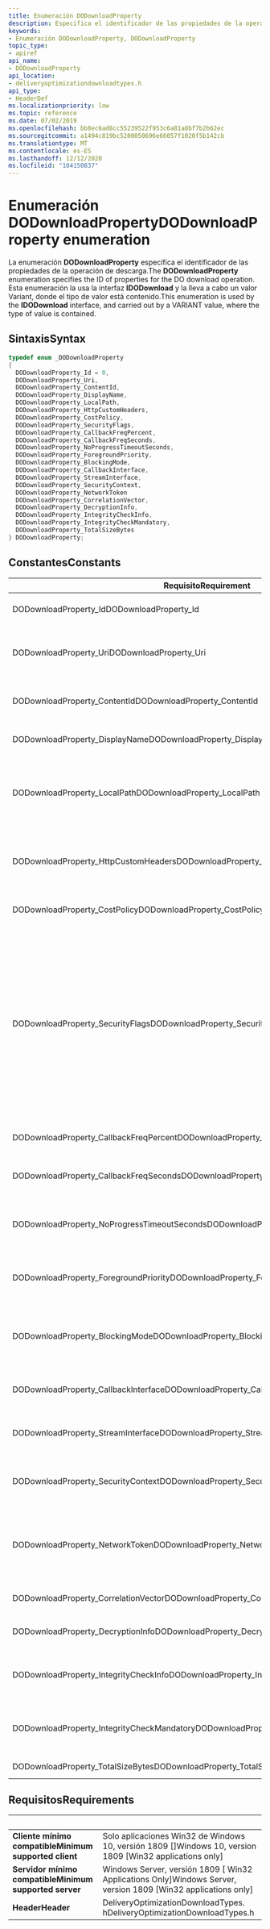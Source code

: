 ```yaml
---
title: Enumeración DODownloadProperty
description: Especifica el identificador de las propiedades de la operación de descarga.
keywords:
- Enumeración DODownloadProperty, DODownloadProperty
topic_type:
- apiref
api_name:
- DODownloadProperty
api_location:
- deliveryoptimizationdownloadtypes.h
api_type:
- HeaderDef
ms.localizationpriority: low
ms.topic: reference
ms.date: 07/02/2019
ms.openlocfilehash: bb8ec6ad8cc55239522f953c6a81a8bf7b2b62ec
ms.sourcegitcommit: a1494c819bc5200050696e66057f1020f5b142cb
ms.translationtype: MT
ms.contentlocale: es-ES
ms.lasthandoff: 12/12/2020
ms.locfileid: "104150837"
---
```

# <a name="dodownloadproperty-enumeration"></a><span data-ttu-id="86245-104">Enumeración DODownloadProperty</span><span class="sxs-lookup"><span data-stu-id="86245-104">DODownloadProperty enumeration</span></span>

<span data-ttu-id="86245-105">La enumeración **DODownloadProperty** especifica el identificador de las propiedades de la operación de descarga.</span><span class="sxs-lookup"><span data-stu-id="86245-105">The **DODownloadProperty** enumeration specifies the ID of properties for the DO download operation.</span></span> <span data-ttu-id="86245-106">Esta enumeración la usa la interfaz **IDODownload** y la lleva a cabo un valor Variant, donde el tipo de valor está contenido.</span><span class="sxs-lookup"><span data-stu-id="86245-106">This enumeration is used by the **IDODownload** interface, and carried out by a VARIANT value, where the type of value is contained.</span></span>

## <a name="syntax"></a><span data-ttu-id="86245-107">Sintaxis</span><span class="sxs-lookup"><span data-stu-id="86245-107">Syntax</span></span>

```cpp
typedef enum _DODownloadProperty
{
  DODownloadProperty_Id = 0,
  DODownloadProperty_Uri,
  DODownloadProperty_ContentId,
  DODownloadProperty_DisplayName,
  DODownloadProperty_LocalPath,
  DODownloadProperty_HttpCustomHeaders,
  DODownloadProperty_CostPolicy,
  DODownloadProperty_SecurityFlags,
  DODownloadProperty_CallbackFreqPercent,
  DODownloadProperty_CallbackFreqSeconds,
  DODownloadProperty_NoProgressTimeoutSeconds,
  DODownloadProperty_ForegroundPriority,
  DODownloadProperty_BlockingMode,
  DODownloadProperty_CallbackInterface,
  DODownloadProperty_StreamInterface,
  DODownloadProperty_SecurityContext,
  DODownloadProperty_NetworkToken
  DODownloadProperty_CorrelationVector,
  DODownloadProperty_DecryptionInfo,
  DODownloadProperty_IntegrityCheckInfo,
  DODownloadProperty_IntegrityCheckMandatory,
  DODownloadProperty_TotalSizeBytes
} DODownloadProperty;
```

## <a name="constants"></a><span data-ttu-id="86245-108">Constantes</span><span class="sxs-lookup"><span data-stu-id="86245-108">Constants</span></span>

| <span data-ttu-id="86245-109">Requisito</span><span class="sxs-lookup"><span data-stu-id="86245-109">Requirement</span></span> | <span data-ttu-id="86245-110">Value</span><span class="sxs-lookup"><span data-stu-id="86245-110">Value</span></span> |
|-|-|
| <span data-ttu-id="86245-111">DODownloadProperty_Id</span><span class="sxs-lookup"><span data-stu-id="86245-111">DODownloadProperty_Id</span></span> | <span data-ttu-id="86245-112">Solo lectura.</span><span class="sxs-lookup"><span data-stu-id="86245-112">Read-only.</span></span> <span data-ttu-id="86245-113">Utilice esta propiedad para obtener el identificador que identifica de forma única la descarga.</span><span class="sxs-lookup"><span data-stu-id="86245-113">Use this property to get the ID that uniquely identifies the download.</span></span> <span data-ttu-id="86245-114">El tipo de variante es VT_BSTR.</span><span class="sxs-lookup"><span data-stu-id="86245-114">VARIANT type is VT_BSTR.</span></span> |
| <span data-ttu-id="86245-115">DODownloadProperty_Uri</span><span class="sxs-lookup"><span data-stu-id="86245-115">DODownloadProperty_Uri</span></span> | <span data-ttu-id="86245-116">Use esta propiedad para establecer u obtener la ruta de acceso del URI remoto del recurso que se va a descargar.</span><span class="sxs-lookup"><span data-stu-id="86245-116">Use this property to set or get the remote URI path of the resource to download.</span></span> <span data-ttu-id="86245-117">Esta propiedad solo es necesaria si no se proporciona *DODownloadProperty_ContentId* .</span><span class="sxs-lookup"><span data-stu-id="86245-117">This property is required only if *DODownloadProperty_ContentId* isn't provided.</span></span> <span data-ttu-id="86245-118">El tipo de variante es VT_BSTR.</span><span class="sxs-lookup"><span data-stu-id="86245-118">VARIANT type is VT_BSTR.</span></span> |
| <span data-ttu-id="86245-119">DODownloadProperty_ContentId</span><span class="sxs-lookup"><span data-stu-id="86245-119">DODownloadProperty_ContentId</span></span> | <span data-ttu-id="86245-120">Use esta propiedad para establecer u obtener el ID. de contenido único de descarga.</span><span class="sxs-lookup"><span data-stu-id="86245-120">Use this property to set or get the download unique content ID.</span></span> <span data-ttu-id="86245-121">Esta propiedad solo es necesaria si no se proporciona *DODownloadProperty_Uri* .</span><span class="sxs-lookup"><span data-stu-id="86245-121">This property is required only if *DODownloadProperty_Uri* isn't provided.</span></span> <span data-ttu-id="86245-122">El tipo de variante es VT_BSTR.</span><span class="sxs-lookup"><span data-stu-id="86245-122">VARIANT type is VT_BSTR.</span></span> |
| <span data-ttu-id="86245-123">DODownloadProperty_DisplayName</span><span class="sxs-lookup"><span data-stu-id="86245-123">DODownloadProperty_DisplayName</span></span> | <span data-ttu-id="86245-124">Opcional.</span><span class="sxs-lookup"><span data-stu-id="86245-124">Optional.</span></span> <span data-ttu-id="86245-125">Utilice esta propiedad para establecer u obtener el nombre para mostrar de la descarga.</span><span class="sxs-lookup"><span data-stu-id="86245-125">Use this property to set or get the download display name.</span></span> <span data-ttu-id="86245-126">El tipo de variante es VT_BSTR.</span><span class="sxs-lookup"><span data-stu-id="86245-126">VARIANT type is VT_BSTR.</span></span> |
| <span data-ttu-id="86245-127">DODownloadProperty_LocalPath</span><span class="sxs-lookup"><span data-stu-id="86245-127">DODownloadProperty_LocalPath</span></span> | <span data-ttu-id="86245-128">Utilice esta propiedad para establecer u obtener el nombre de la ruta de acceso local para guardar el archivo de descarga.</span><span class="sxs-lookup"><span data-stu-id="86245-128">Use this property to set or get the local path name to save the download file.</span></span> <span data-ttu-id="86245-129">Si la ruta de acceso no existe, intentará crearla con los privilegios del llamador.</span><span class="sxs-lookup"><span data-stu-id="86245-129">If the path does not exist, DO will attempt to create it under the caller's privileges.</span></span> <span data-ttu-id="86245-130">Esta propiedad solo es necesaria si no se ha proporcionado *DODownloadProperty_StreamInterface* .</span><span class="sxs-lookup"><span data-stu-id="86245-130">This property is required only if *DODownloadProperty_StreamInterface* wasn’t provided.</span></span> <span data-ttu-id="86245-131">El tipo de variante es VT_BSTR.</span><span class="sxs-lookup"><span data-stu-id="86245-131">VARIANT type is VT_BSTR.</span></span> |
| <span data-ttu-id="86245-132">DODownloadProperty_HttpCustomHeaders</span><span class="sxs-lookup"><span data-stu-id="86245-132">DODownloadProperty_HttpCustomHeaders</span></span> | <span data-ttu-id="86245-133">Opcional.</span><span class="sxs-lookup"><span data-stu-id="86245-133">Optional.</span></span> <span data-ttu-id="86245-134">Utilice esta propiedad para establecer u obtener encabezados de solicitud HTTP personalizados.</span><span class="sxs-lookup"><span data-stu-id="86245-134">Use this property to set or get custom HTTP request headers.</span></span> <span data-ttu-id="86245-135">Incluirá estos encabezados durante las operaciones de solicitud de archivos HTTP.</span><span class="sxs-lookup"><span data-stu-id="86245-135">DO will include these headers during HTTP file request operations.</span></span> <span data-ttu-id="86245-136">Los encabezados ya deben tener el formato de encabezados HTTP estándar.</span><span class="sxs-lookup"><span data-stu-id="86245-136">The headers must already be formatted as standard HTTP headers.</span></span> <span data-ttu-id="86245-137">El tipo de variante es VT_BSTR.</span><span class="sxs-lookup"><span data-stu-id="86245-137">VARIANT type is VT_BSTR.</span></span> |
| <span data-ttu-id="86245-138">DODownloadProperty_CostPolicy</span><span class="sxs-lookup"><span data-stu-id="86245-138">DODownloadProperty_CostPolicy</span></span> | <span data-ttu-id="86245-139">Opcional.</span><span class="sxs-lookup"><span data-stu-id="86245-139">Optional.</span></span> <span data-ttu-id="86245-140">Utilice esta propiedad para establecer u obtener uno de los valores de enumeración **DODownloadCostPolicy** .</span><span class="sxs-lookup"><span data-stu-id="86245-140">Use this property to set or get one of the **DODownloadCostPolicy** enumeration values.</span></span> <span data-ttu-id="86245-141">El tipo de variante es VT_UI4.</span><span class="sxs-lookup"><span data-stu-id="86245-141">VARIANT type is VT_UI4.</span></span> |
| <span data-ttu-id="86245-142">DODownloadProperty_SecurityFlags</span><span class="sxs-lookup"><span data-stu-id="86245-142">DODownloadProperty_SecurityFlags</span></span> | <span data-ttu-id="86245-143">Opcional de solo escritura.</span><span class="sxs-lookup"><span data-stu-id="86245-143">Optional write-only.</span></span> <span data-ttu-id="86245-144">Utilice esta propiedad para establecer u obtener las marcas de seguridad estándar de WinHTTP (**WINHTTP_OPTION_SECURITY_FLAGS**).</span><span class="sxs-lookup"><span data-stu-id="86245-144">Use this property to set or get the standard WinHTTP security flags (**WINHTTP_OPTION_SECURITY_FLAGS**).</span></span> <span data-ttu-id="86245-145">El tipo de variante es VT_UI4.</span><span class="sxs-lookup"><span data-stu-id="86245-145">VARIANT type is VT_UI4.</span></span></br></br><span data-ttu-id="86245-146">Se admiten las marcas siguientes:</span><span class="sxs-lookup"><span data-stu-id="86245-146">The following flags are supported:</span></span></br><span data-ttu-id="86245-147">SECURITY_FLAG_IGNORE_CERT_CN_INVALID.</span><span class="sxs-lookup"><span data-stu-id="86245-147">SECURITY_FLAG_IGNORE_CERT_CN_INVALID.</span></span> <span data-ttu-id="86245-148">Permite un nombre común no válido en un certificado.</span><span class="sxs-lookup"><span data-stu-id="86245-148">Allows an invalid common name in a certificate.</span></span></br><span data-ttu-id="86245-149">SECURITY_FLAG_IGNORE_CERT_DATE_INVALID.</span><span class="sxs-lookup"><span data-stu-id="86245-149">SECURITY_FLAG_IGNORE_CERT_DATE_INVALID.</span></span> <span data-ttu-id="86245-150">Permite una fecha de certificado no válida.</span><span class="sxs-lookup"><span data-stu-id="86245-150">Allows an invalid certificate date.</span></span></br><span data-ttu-id="86245-151">SECURITY_FLAG_IGNORE_UNKNOWN_CA.</span><span class="sxs-lookup"><span data-stu-id="86245-151">SECURITY_FLAG_IGNORE_UNKNOWN_CA.</span></span> <span data-ttu-id="86245-152">Permite una entidad de certificación no válida.</span><span class="sxs-lookup"><span data-stu-id="86245-152">Allows an invalid certificate authority.</span></span></br><span data-ttu-id="86245-153">SECURITY_FLAG_IGNORE_CERT_WRONG_USAGE.</span><span class="sxs-lookup"><span data-stu-id="86245-153">SECURITY_FLAG_IGNORE_CERT_WRONG_USAGE.</span></span> <span data-ttu-id="86245-154">Permite establecer la identidad de un servidor con un certificado que no sea de servidor.</span><span class="sxs-lookup"><span data-stu-id="86245-154">Allows the identity of a server to be established with a non-server certificate.</span></span></br><span data-ttu-id="86245-155">WINHTTP_ENABLE_SSL_REVOCATION.</span><span class="sxs-lookup"><span data-stu-id="86245-155">WINHTTP_ENABLE_SSL_REVOCATION.</span></span> <span data-ttu-id="86245-156">Permite la revocación de SSL.</span><span class="sxs-lookup"><span data-stu-id="86245-156">Allows SSL revocation.</span></span> <span data-ttu-id="86245-157">Si se establece esta marca, se omitirán las marcas anteriores.</span><span class="sxs-lookup"><span data-stu-id="86245-157">If this flag is set, the above flags will be ignored.</span></span> |
| <span data-ttu-id="86245-158">DODownloadProperty_CallbackFreqPercent</span><span class="sxs-lookup"><span data-stu-id="86245-158">DODownloadProperty_CallbackFreqPercent</span></span> | <span data-ttu-id="86245-159">Opcional.</span><span class="sxs-lookup"><span data-stu-id="86245-159">Optional.</span></span> <span data-ttu-id="86245-160">Utilice esta propiedad para establecer u obtener la frecuencia de devolución de llamada basada en el porcentaje de descarga.</span><span class="sxs-lookup"><span data-stu-id="86245-160">Use this property to set or get callback frequency based on download percentage.</span></span> <span data-ttu-id="86245-161">El tipo de variante es VT_UI4.</span><span class="sxs-lookup"><span data-stu-id="86245-161">VARIANT type is VT_UI4.</span></span> |
| <span data-ttu-id="86245-162">DODownloadProperty_CallbackFreqSeconds</span><span class="sxs-lookup"><span data-stu-id="86245-162">DODownloadProperty_CallbackFreqSeconds</span></span> | <span data-ttu-id="86245-163">Opcional.</span><span class="sxs-lookup"><span data-stu-id="86245-163">Optional.</span></span> <span data-ttu-id="86245-164">Utilice esta propiedad para establecer u obtener la frecuencia de devolución de llamada basada en el tiempo de descarga.</span><span class="sxs-lookup"><span data-stu-id="86245-164">Use this property to set or get callback frequency based on download time.</span></span> <span data-ttu-id="86245-165">El valor predeterminado es cada segundo.</span><span class="sxs-lookup"><span data-stu-id="86245-165">The default is every one second.</span></span> <span data-ttu-id="86245-166">El tipo de variante es VT_UI4.</span><span class="sxs-lookup"><span data-stu-id="86245-166">VARIANT type is VT_UI4.</span></span> |
| <span data-ttu-id="86245-167">DODownloadProperty_NoProgressTimeoutSeconds</span><span class="sxs-lookup"><span data-stu-id="86245-167">DODownloadProperty_NoProgressTimeoutSeconds</span></span> | <span data-ttu-id="86245-168">Opcional.</span><span class="sxs-lookup"><span data-stu-id="86245-168">Optional.</span></span> <span data-ttu-id="86245-169">Use esta propiedad para establecer u obtener la duración del tiempo de espera de la descarga sin progreso.</span><span class="sxs-lookup"><span data-stu-id="86245-169">Use this property to set or get the download timeout length for no progress.</span></span> <span data-ttu-id="86245-170">El valor mínimo aceptado es de 60 segundos sin actividad de descarga.</span><span class="sxs-lookup"><span data-stu-id="86245-170">The minimum accepted value is 60 seconds of no download activity.</span></span> <span data-ttu-id="86245-171">El tipo de variante es VT_UI4.</span><span class="sxs-lookup"><span data-stu-id="86245-171">VARIANT type is VT_UI4.</span></span> |
| <span data-ttu-id="86245-172">DODownloadProperty_ForegroundPriority</span><span class="sxs-lookup"><span data-stu-id="86245-172">DODownloadProperty_ForegroundPriority</span></span> | <span data-ttu-id="86245-173">Opcional.</span><span class="sxs-lookup"><span data-stu-id="86245-173">Optional.</span></span> <span data-ttu-id="86245-174">Utilice esta propiedad para establecer u obtener la prioridad de descarga actual.</span><span class="sxs-lookup"><span data-stu-id="86245-174">Use this property to set or get the current download priority.</span></span> <span data-ttu-id="86245-175">VARIANT_TRUE valor devolverá la descarga al primer plano con mayor prioridad.</span><span class="sxs-lookup"><span data-stu-id="86245-175">VARIANT_TRUE value will bring the download to the foreground with higher priority.</span></span> <span data-ttu-id="86245-176">El valor predeterminado es la prioridad de fondo.</span><span class="sxs-lookup"><span data-stu-id="86245-176">The default is background priority.</span></span> <span data-ttu-id="86245-177">El tipo de variante es VT_BOOL.</span><span class="sxs-lookup"><span data-stu-id="86245-177">VARIANT type is VT_BOOL.</span></span> |
| <span data-ttu-id="86245-178">DODownloadProperty_BlockingMode</span><span class="sxs-lookup"><span data-stu-id="86245-178">DODownloadProperty_BlockingMode</span></span> | <span data-ttu-id="86245-179">Opcional.</span><span class="sxs-lookup"><span data-stu-id="86245-179">Optional.</span></span> <span data-ttu-id="86245-180">Utilice esta propiedad para establecer u obtener el modo de bloqueo de descarga actual.</span><span class="sxs-lookup"><span data-stu-id="86245-180">Use this property to set or get the current download blocking mode.</span></span> <span data-ttu-id="86245-181">VARIANT_TRUE valor provocará que **IDODownload:: Start** se bloquee hasta que se complete la descarga o se produzca un error.</span><span class="sxs-lookup"><span data-stu-id="86245-181">VARIANT_TRUE value will cause **IDODownload::Start** to block until download is complete or error has occurred.</span></span> <span data-ttu-id="86245-182">El valor predeterminado es el modo de no bloqueo.</span><span class="sxs-lookup"><span data-stu-id="86245-182">The default is nonblocking mode.</span></span> <span data-ttu-id="86245-183">El tipo de variante es VT_BOOL.</span><span class="sxs-lookup"><span data-stu-id="86245-183">VARIANT type is VT_BOOL.</span></span> |
| <span data-ttu-id="86245-184">DODownloadProperty_CallbackInterface</span><span class="sxs-lookup"><span data-stu-id="86245-184">DODownloadProperty_CallbackInterface</span></span> | <span data-ttu-id="86245-185">Opcional.</span><span class="sxs-lookup"><span data-stu-id="86245-185">Optional.</span></span> <span data-ttu-id="86245-186">Utilice esta propiedad para establecer u obtener el puntero a la interfaz **IDODownloadStatusCallback** utilizada para las devoluciones de llamada de descarga.</span><span class="sxs-lookup"><span data-stu-id="86245-186">Use this property to set or get the pointer to **IDODownloadStatusCallback** interface used for download callbacks.</span></span> <span data-ttu-id="86245-187">El tipo de variante es VT_UNKNOWN.</span><span class="sxs-lookup"><span data-stu-id="86245-187">VARIANT type is VT_UNKNOWN.</span></span> |
| <span data-ttu-id="86245-188">DODownloadProperty_StreamInterface</span><span class="sxs-lookup"><span data-stu-id="86245-188">DODownloadProperty_StreamInterface</span></span> | <span data-ttu-id="86245-189">Opcional.</span><span class="sxs-lookup"><span data-stu-id="86245-189">Optional.</span></span> <span data-ttu-id="86245-190">Utilice esta propiedad para establecer u obtener el puntero a la interfaz IStream utilizada para el tipo de descarga de la secuencia.</span><span class="sxs-lookup"><span data-stu-id="86245-190">Use this property to set or get the pointer to IStream interface used for stream download type.</span></span> <span data-ttu-id="86245-191">El tipo de variante es VT_UNKNOWN.</span><span class="sxs-lookup"><span data-stu-id="86245-191">VARIANT type is VT_UNKNOWN.</span></span> |
| <span data-ttu-id="86245-192">DODownloadProperty_SecurityContext</span><span class="sxs-lookup"><span data-stu-id="86245-192">DODownloadProperty_SecurityContext</span></span> | <span data-ttu-id="86245-193">Opcional de solo escritura.</span><span class="sxs-lookup"><span data-stu-id="86245-193">Optional write-only.</span></span> <span data-ttu-id="86245-194">Utilice esta propiedad para establecer el contexto de certificado que se utilizará durante las operaciones de solicitud HTTP.</span><span class="sxs-lookup"><span data-stu-id="86245-194">Use this property to set the certificate context to be used during HTTP request operations.</span></span> <span data-ttu-id="86245-195">El valor debe estar compuesto de bytes serializados de CERT_CONTEXT.</span><span class="sxs-lookup"><span data-stu-id="86245-195">The value must consist of serialized bytes of CERT_CONTEXT.</span></span> <span data-ttu-id="86245-196">El tipo de variante es (VT_ARRAY \| VT_UI1).</span><span class="sxs-lookup"><span data-stu-id="86245-196">VARIANT type is (VT_ARRAY \| VT_UI1).</span></span> |
| <span data-ttu-id="86245-197">DODownloadProperty_NetworkToken</span><span class="sxs-lookup"><span data-stu-id="86245-197">DODownloadProperty_NetworkToken</span></span> | <span data-ttu-id="86245-198">Opcional de solo escritura.</span><span class="sxs-lookup"><span data-stu-id="86245-198">Optional write-only.</span></span> <span data-ttu-id="86245-199">Utilice esta propiedad para establecer el token de red que se utilizará durante las operaciones HTTP.</span><span class="sxs-lookup"><span data-stu-id="86245-199">Use this property to set the network token to be used during HTTP operations.</span></span> <span data-ttu-id="86245-200">VARIANT_TRUE valor hará que capture el token de identidad del autor de la llamada y VARIANT_FALSE borrará el token existente.</span><span class="sxs-lookup"><span data-stu-id="86245-200">VARIANT_TRUE value will cause DO to capture the caller's identity token and VARIANT_FALSE will clear the existing token.</span></span> <span data-ttu-id="86245-201">El valor predeterminado es el token del usuario que ha iniciado sesión.</span><span class="sxs-lookup"><span data-stu-id="86245-201">The default is the token of the logged-on user.</span></span> <span data-ttu-id="86245-202">El tipo de variante es VT_BOOL.</span><span class="sxs-lookup"><span data-stu-id="86245-202">VARIANT type is VT_BOOL.</span></span> |
| <span data-ttu-id="86245-203">DODownloadProperty_CorrelationVector</span><span class="sxs-lookup"><span data-stu-id="86245-203">DODownloadProperty_CorrelationVector</span></span> | <span data-ttu-id="86245-204">Opcional.</span><span class="sxs-lookup"><span data-stu-id="86245-204">Optional.</span></span> <span data-ttu-id="86245-205">Establece un vector de correlación específico para fines de telemetría.</span><span class="sxs-lookup"><span data-stu-id="86245-205">Sets a specific correlation vector for telemetry purposes.</span></span> <span data-ttu-id="86245-206">El tipo de variante es VT_BSTR.</span><span class="sxs-lookup"><span data-stu-id="86245-206">VARIANT type is VT_BSTR.</span></span> |
| <span data-ttu-id="86245-207">DODownloadProperty_DecryptionInfo</span><span class="sxs-lookup"><span data-stu-id="86245-207">DODownloadProperty_DecryptionInfo</span></span> | <span data-ttu-id="86245-208">Opcional de solo escritura.</span><span class="sxs-lookup"><span data-stu-id="86245-208">Optional write-only.</span></span> <span data-ttu-id="86245-209">Establece la información de descifrado en forma de cadena JSON.</span><span class="sxs-lookup"><span data-stu-id="86245-209">Sets decryption information in the form of a JSON string.</span></span> <span data-ttu-id="86245-210">El tipo de variante es VT_BSTR.</span><span class="sxs-lookup"><span data-stu-id="86245-210">VARIANT type is VT_BSTR.</span></span> |
| <span data-ttu-id="86245-211">DODownloadProperty_IntegrityCheckInfo</span><span class="sxs-lookup"><span data-stu-id="86245-211">DODownloadProperty_IntegrityCheckInfo</span></span> | <span data-ttu-id="86245-212">Opcional de solo escritura.</span><span class="sxs-lookup"><span data-stu-id="86245-212">Optional write-only.</span></span> <span data-ttu-id="86245-213">Establece la ubicación del archivo hash de elemento (PHF), que se usa para realizar comprobaciones de integridad en tiempo de ejecución en el contenido descargado.</span><span class="sxs-lookup"><span data-stu-id="86245-213">Sets the piece hash file (PHF) location, which is used by DO to perform runtime integrity checks on the downloaded content.</span></span> <span data-ttu-id="86245-214">El tipo de variante es VT_BSTR.</span><span class="sxs-lookup"><span data-stu-id="86245-214">VARIANT type is VT_BSTR.</span></span> |
| <span data-ttu-id="86245-215">DODownloadProperty_IntegrityCheckMandatory</span><span class="sxs-lookup"><span data-stu-id="86245-215">DODownloadProperty_IntegrityCheckMandatory</span></span> | <span data-ttu-id="86245-216">Opcional.</span><span class="sxs-lookup"><span data-stu-id="86245-216">Optional.</span></span> <span data-ttu-id="86245-217">Establece una marca booleana que indica si el uso del archivo hash de la pieza (PHF) es obligatorio.</span><span class="sxs-lookup"><span data-stu-id="86245-217">Sets a Boolean flag indicating whether usage of the piece hash file (PHF) is mandatory.</span></span> <span data-ttu-id="86245-218">Si VARIANT_TRUE, la descarga se anulará si se produce un error en la comprobación de integridad.</span><span class="sxs-lookup"><span data-stu-id="86245-218">If VARIANT_TRUE, the download will be aborted if the integrity check fails.</span></span> <span data-ttu-id="86245-219">El tipo de variante es VT_BOOL.</span><span class="sxs-lookup"><span data-stu-id="86245-219">VARIANT type is VT_BOOL.</span></span> |
| <span data-ttu-id="86245-220">DODownloadProperty_TotalSizeBytes</span><span class="sxs-lookup"><span data-stu-id="86245-220">DODownloadProperty_TotalSizeBytes</span></span> | <span data-ttu-id="86245-221">Opcional.</span><span class="sxs-lookup"><span data-stu-id="86245-221">Optional.</span></span> <span data-ttu-id="86245-222">Especifica el tamaño total de la descarga en bytes.</span><span class="sxs-lookup"><span data-stu-id="86245-222">Specifies the total download size in bytes.</span></span> <span data-ttu-id="86245-223">El tipo de variante es VT_UI8.</span><span class="sxs-lookup"><span data-stu-id="86245-223">VARIANT type is VT_UI8.</span></span> |

## <a name="requirements"></a><span data-ttu-id="86245-224">Requisitos</span><span class="sxs-lookup"><span data-stu-id="86245-224">Requirements</span></span>

| &nbsp; | &nbsp; |
| ---- |:---- |
| <span data-ttu-id="86245-225">**Cliente mínimo compatible**</span><span class="sxs-lookup"><span data-stu-id="86245-225">**Minimum supported client**</span></span> | <span data-ttu-id="86245-226">Solo aplicaciones Win32 de Windows 10, versión 1809 \[\]</span><span class="sxs-lookup"><span data-stu-id="86245-226">Windows 10, version 1809 \[Win32 applications only\]</span></span> |
| <span data-ttu-id="86245-227">**Servidor mínimo compatible**</span><span class="sxs-lookup"><span data-stu-id="86245-227">**Minimum supported server**</span></span> | <span data-ttu-id="86245-228">Windows Server, versión 1809 \[ Win32 Applications Only\]</span><span class="sxs-lookup"><span data-stu-id="86245-228">Windows Server, version 1809 \[Win32 applications only\]</span></span> |
| <span data-ttu-id="86245-229">**Header**</span><span class="sxs-lookup"><span data-stu-id="86245-229">**Header**</span></span> | <span data-ttu-id="86245-230">DeliveryOptimizationDownloadTypes. h</span><span class="sxs-lookup"><span data-stu-id="86245-230">DeliveryOptimizationDownloadTypes.h</span></span> |
